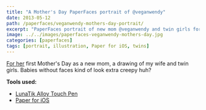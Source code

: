 ```yaml
---
title: "A Mother's Day PaperFaces portrait of @veganwendy"
date: 2013-05-12
path: /paperfaces/veganwendy-mothers-day-portrait/
excerpt: "PaperFaces portrait of new mom @veganwendy and twin girls for Mother's Day."
image: ../../images/paperfaces-veganwendy-mothers-day.jpg
categories: [paperfaces]
tags: [portrait, illustration, Paper for iOS, twins]
---
```


[For her](https://2littlerosebuds.com) first Mother's Day as a new mom, a drawing of my wife and twin girls. Babies without faces kind of look extra creepy huh?

**Tools used:**

- [LunaTik Alloy Touch Pen](https://www.amazon.com/gp/product/B00821TR7G/ref=as_li_ss_tl?ie=UTF8&tag=mademist-20&linkCode=as2&camp=1789&creative=390957&creativeASIN=B00821TR7G)
- [Paper for iOS](https://paper.bywetransfer.com/)
